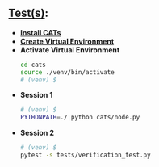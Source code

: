 ## [Test(s)](./tests/verification_test.py):
* **[Install CATs](https://github.com/BlockScience/cats/tree/cats2?tab=readme-ov-file#installation)**
* **[Create Virtual Environment](./docs/ENV.md)**
* **Activate Virtual Environment**
  ```bash
  cd cats
  source ./venv/bin/activate
  # (venv) $
  ```
* **Session 1**
  ```bash
  # (venv) $
  PYTHONPATH=./ python cats/node.py
  ```
* **Session 2**
  ```bash
  # (venv) $
  pytest -s tests/verification_test.py
  ```